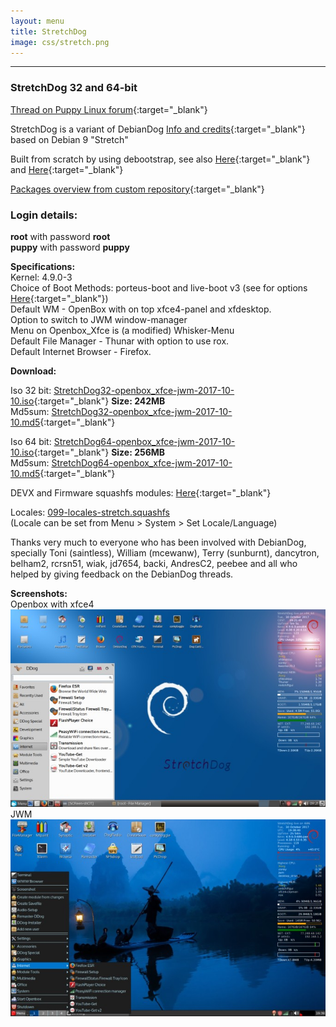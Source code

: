 ```yaml
---
layout: menu
title: StretchDog   
image: css/stretch.png
---
```


---  

### StretchDog 32 and 64-bit

[Thread on Puppy Linux forum](http://murga-linux.com/puppy/viewtopic.php?t=111789){:target="_blank"}

StretchDog is a variant of DebianDog [Info and credits](index.html){:target="_blank"} based on Debian 9 "Stretch"

Built from scratch by using debootstrap, see also [Here](http://murga-linux.com/puppy/viewtopic.php?t=111199){:target="_blank"} and [Here](https://github.com/DebianDog/MakeLive/blob/gh-pages/README-Stretch.md#create-a-debian-9-stretch-minimal-live-iso-similar-to-debiandog){:target="_blank"}  

[Packages overview from custom repository](https://github.com/DebianDog/MakeLive/blob/gh-pages/README-Packages-Stretch.md#overview-of-packages-in-custom-dog-repositories-for-stretch-from){:target="_blank"}       

### Login details:
**root** with password **root**    
**puppy** with password **puppy**

**Specifications:**          
Kernel: 4.9.0-3      
Choice of Boot Methods: porteus-boot and live-boot v3 (see for options [Here](https://github.com/DebianDog/Jessie/wiki/Boot-methods){:target="_blank"})      
Default WM - OpenBox with on top xfce4-panel and xfdesktop.  
Option to switch to JWM window-manager  
Menu on Openbox_Xfce is (a modified) Whisker-Menu             
Default File Manager - Thunar with option to use rox.      
Default Internet Browser - Firefox.           

**Download:**

Iso 32 bit: [StretchDog32-openbox_xfce-jwm-2017-10-10.iso](https://github.com/fredx181/StretchDog/releases/download/v2.0/StretchDog32-openbox_xfce-jwm-2017-10-10.iso){:target="_blank"} **Size: 242MB**        
Md5sum: [StretchDog32-openbox_xfce-jwm-2017-10-10.md5](https://github.com/fredx181/StretchDog/releases/download/v2.0/StretchDog32-openbox_xfce-jwm-2017-10-10.md5){:target="_blank"}  

Iso 64 bit: [StretchDog64-openbox_xfce-jwm-2017-10-10.iso](https://github.com/fredx181/StretchDog/releases/download/v2.0/StretchDog64-openbox_xfce-jwm-2017-10-10.iso){:target="_blank"} **Size: 256MB**          
Md5sum: [StretchDog64-openbox_xfce-jwm-2017-10-10.md5](https://github.com/fredx181/StretchDog/releases/download/v2.0/StretchDog64-openbox_xfce-jwm-2017-10-10.md5){:target="_blank"}         

DEVX and Firmware squashfs modules: [Here](https://github.com/fredx181/StretchDog/releases/v2.1){:target="_blank"}      

Locales: [099-locales-stretch.squashfs](http://debiandog.github.io/Misc/Stretch/i386/Packages/SFS/099-locales-stretch.squashfs)        
(Locale can be set from Menu > System > Set Locale/Language)  

Thanks very much to everyone who has been involved with DebianDog, specially Toni (saintless), William (mcewanw), Terry (sunburnt), dancytron, belham2, rcrsn51, wiak, jd7654, backi, AndresC2, peebee and all who helped by giving feedback on the DebianDog threads.   

**Screenshots:**    
Openbox with xfce4  
![SCREENSHOT](images/stretchdog.jpg)      
JWM     
![SCREENSHOT](images/stretch-jwm.jpg)    

